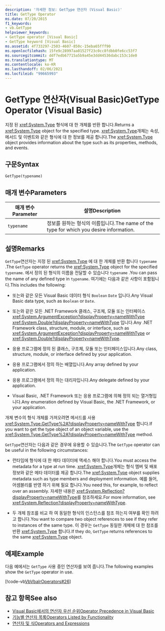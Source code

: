 ```yaml
---
description: '자세한 정보: GetType 연산자 (Visual Basic)'
title: GetType Operator
ms.date: 07/20/2015
f1_keywords:
- vb.GetType
helpviewer_keywords:
- GetType operator [Visual Basic]
- GetType keyword [Visual Basic]
ms.assetid: 4f733297-2503-4607-850c-15eba65fff90
ms.openlocfilehash: 15fe9c28997aa01527f23c0cc8fdbb0fe6cc53f7
ms.sourcegitcommit: ddf7edb67715a5b9a45e3dd44536dabc153c1de0
ms.translationtype: MT
ms.contentlocale: ko-KR
ms.lasthandoff: 02/06/2021
ms.locfileid: "99665993"
---
```

# <a name="gettype-operator-visual-basic"></a><span data-ttu-id="29da8-103">GetType 연산자(Visual Basic)</span><span class="sxs-lookup"><span data-stu-id="29da8-103">GetType Operator (Visual Basic)</span></span>

<span data-ttu-id="29da8-104">지정 된 <xref:System.Type> 형식에 대 한 개체를 반환 합니다.</span><span class="sxs-lookup"><span data-stu-id="29da8-104">Returns a <xref:System.Type> object for the specified type.</span></span> <span data-ttu-id="29da8-105"><xref:System.Type>개체는 속성, 메서드 및 이벤트와 같은 형식에 대 한 정보를 제공 합니다.</span><span class="sxs-lookup"><span data-stu-id="29da8-105">The <xref:System.Type> object provides information about the type such as its properties, methods, and events.</span></span>  
  
## <a name="syntax"></a><span data-ttu-id="29da8-106">구문</span><span class="sxs-lookup"><span data-stu-id="29da8-106">Syntax</span></span>  
  
```vb  
GetType(typename)  
```  
  
## <a name="parameters"></a><span data-ttu-id="29da8-107">매개 변수</span><span class="sxs-lookup"><span data-stu-id="29da8-107">Parameters</span></span>  
  
|<span data-ttu-id="29da8-108">매개 변수</span><span class="sxs-lookup"><span data-stu-id="29da8-108">Parameter</span></span>|<span data-ttu-id="29da8-109">설명</span><span class="sxs-lookup"><span data-stu-id="29da8-109">Description</span></span>|  
|---|---|  
|`typename`|<span data-ttu-id="29da8-110">정보를 원하는 형식의 이름입니다.</span><span class="sxs-lookup"><span data-stu-id="29da8-110">The name of the type for which you desire information.</span></span>|  
  
## <a name="remarks"></a><span data-ttu-id="29da8-111">설명</span><span class="sxs-lookup"><span data-stu-id="29da8-111">Remarks</span></span>  

 <span data-ttu-id="29da8-112">`GetType`연산자는 지정 된 <xref:System.Type> 에 대 한 개체를 반환 합니다 `typename` .</span><span class="sxs-lookup"><span data-stu-id="29da8-112">The `GetType` operator returns the <xref:System.Type> object for the specified `typename`.</span></span> <span data-ttu-id="29da8-113">에서 정의 된 형식의 이름을 전달할 수 있습니다 `typename` .</span><span class="sxs-lookup"><span data-stu-id="29da8-113">You can pass the name of any defined type in `typename`.</span></span> <span data-ttu-id="29da8-114">여기에는 다음과 같은 사항이 포함됩니다.</span><span class="sxs-lookup"><span data-stu-id="29da8-114">This includes the following:</span></span>  
  
- <span data-ttu-id="29da8-115">또는와 같은 모든 Visual Basic 데이터 형식 `Boolean` `Date` 입니다.</span><span class="sxs-lookup"><span data-stu-id="29da8-115">Any Visual Basic data type, such as `Boolean` or `Date`.</span></span>  
  
- <span data-ttu-id="29da8-116">또는와 같은 모든 .NET Framework 클래스, 구조체, 모듈 또는 인터페이스 <xref:System.ArgumentException?displayProperty=nameWithType> <xref:System.Double?displayProperty=nameWithType> 입니다.</span><span class="sxs-lookup"><span data-stu-id="29da8-116">Any .NET Framework class, structure, module, or interface, such as <xref:System.ArgumentException?displayProperty=nameWithType> or <xref:System.Double?displayProperty=nameWithType>.</span></span>  
  
- <span data-ttu-id="29da8-117">응용 프로그램에 정의 된 클래스, 구조체, 모듈 또는 인터페이스입니다.</span><span class="sxs-lookup"><span data-stu-id="29da8-117">Any class, structure, module, or interface defined by your application.</span></span>  
  
- <span data-ttu-id="29da8-118">응용 프로그램에서 정의 하는 배열입니다.</span><span class="sxs-lookup"><span data-stu-id="29da8-118">Any array defined by your application.</span></span>  
  
- <span data-ttu-id="29da8-119">응용 프로그램에서 정의 하는 대리자입니다.</span><span class="sxs-lookup"><span data-stu-id="29da8-119">Any delegate defined by your application.</span></span>  
  
- <span data-ttu-id="29da8-120">Visual Basic, .NET Framework 또는 응용 프로그램에 의해 정의 되는 열거형입니다.</span><span class="sxs-lookup"><span data-stu-id="29da8-120">Any enumeration defined by Visual Basic, the .NET Framework, or your application.</span></span>  
  
 <span data-ttu-id="29da8-121">개체 변수의 형식 개체를 가져오려면 메서드를 사용 <xref:System.Type.GetType%2A?displayProperty=nameWithType> 합니다.</span><span class="sxs-lookup"><span data-stu-id="29da8-121">If you want to get the type object of an object variable, use the <xref:System.Type.GetType%2A?displayProperty=nameWithType> method.</span></span>  
  
 <span data-ttu-id="29da8-122">`GetType`연산자는 다음과 같은 경우에 유용할 수 있습니다.</span><span class="sxs-lookup"><span data-stu-id="29da8-122">The `GetType` operator can be useful in the following circumstances:</span></span>  
  
- <span data-ttu-id="29da8-123">런타임에 형식에 대 한 메타 데이터에 액세스 해야 합니다.</span><span class="sxs-lookup"><span data-stu-id="29da8-123">You must access the metadata for a type at run time.</span></span> <span data-ttu-id="29da8-124"><xref:System.Type>개체는 형식 멤버 및 배포 정보와 같은 메타 데이터를 제공 합니다.</span><span class="sxs-lookup"><span data-stu-id="29da8-124">The <xref:System.Type> object supplies metadata such as type members and deployment information.</span></span> <span data-ttu-id="29da8-125">예를 들어, 어셈블리를 반영 하기 위해 필요 합니다.</span><span class="sxs-lookup"><span data-stu-id="29da8-125">You need this, for example, to reflect over an assembly.</span></span> <span data-ttu-id="29da8-126">자세한 내용은 <xref:System.Reflection?displayProperty=nameWithType>를 참조하세요.</span><span class="sxs-lookup"><span data-stu-id="29da8-126">For more information, see <xref:System.Reflection?displayProperty=nameWithType>.</span></span>  
  
- <span data-ttu-id="29da8-127">두 개체 참조를 비교 하 여 동일한 형식의 인스턴스를 참조 하는지 여부를 확인 하려고 합니다.</span><span class="sxs-lookup"><span data-stu-id="29da8-127">You want to compare two object references to see if they refer to instances of the same type.</span></span> <span data-ttu-id="29da8-128">이 경우는 `GetType` 동일한 개체에 대 한 참조를 반환 <xref:System.Type> 합니다.</span><span class="sxs-lookup"><span data-stu-id="29da8-128">If they do, `GetType` returns references to the same <xref:System.Type> object.</span></span>  
  
## <a name="example"></a><span data-ttu-id="29da8-129">예제</span><span class="sxs-lookup"><span data-stu-id="29da8-129">Example</span></span>  

 <span data-ttu-id="29da8-130">다음 예에서는 `GetType` 사용 중인 연산자를 보여 줍니다.</span><span class="sxs-lookup"><span data-stu-id="29da8-130">The following examples show the `GetType` operator in use.</span></span>  
  
 [!code-vb[VbVbalrOperators#26](~/samples/snippets/visualbasic/VS_Snippets_VBCSharp/VbVbalrOperators/VB/Class1.vb#26)]  
  
## <a name="see-also"></a><span data-ttu-id="29da8-131">참고 항목</span><span class="sxs-lookup"><span data-stu-id="29da8-131">See also</span></span>

- [<span data-ttu-id="29da8-132">Visual Basic에서의 연산자 우선 순위</span><span class="sxs-lookup"><span data-stu-id="29da8-132">Operator Precedence in Visual Basic</span></span>](operator-precedence.md)
- [<span data-ttu-id="29da8-133">기능별 연산자 목록</span><span class="sxs-lookup"><span data-stu-id="29da8-133">Operators Listed by Functionality</span></span>](operators-listed-by-functionality.md)
- [<span data-ttu-id="29da8-134">연산자 및 식</span><span class="sxs-lookup"><span data-stu-id="29da8-134">Operators and Expressions</span></span>](../../programming-guide/language-features/operators-and-expressions/index.md)

